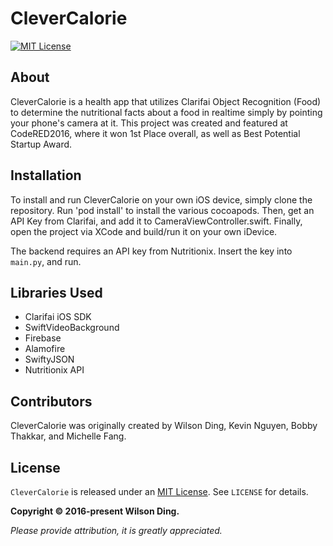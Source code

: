 # CleverCalorie

[![MIT License](https://img.shields.io/badge/license-MIT-blue.svg)][mitLink]

## About

CleverCalorie is a health app that utilizes Clarifai Object Recognition (Food) to determine the nutritional facts about a food in realtime simply by pointing your phone's camera at it. This project was created and featured at CodeRED2016, where it won 1st Place overall, as well as Best Potential Startup Award.

## Installation

To install and run CleverCalorie on your own iOS device, simply clone the repository. Run 'pod install' to install the various cocoapods. Then, get an API Key from Clarifai, and add it to CameraViewController.swift. Finally, open the project via XCode and build/run it on your own iDevice.

The backend requires an API key from Nutritionix. Insert the key into `main.py`, and run.

## Libraries Used

- Clarifai iOS SDK
- SwiftVideoBackground
- Firebase
- Alamofire
- SwiftyJSON
- Nutritionix API

## Contributors

CleverCalorie was originally created by Wilson Ding, Kevin Nguyen, Bobby Thakkar, and Michelle Fang.

## License

`CleverCalorie` is released under an [MIT License][mitLink]. See `LICENSE` for details.

**Copyright &copy; 2016-present Wilson Ding.**

*Please provide attribution, it is greatly appreciated.*

[mitLink]:http://opensource.org/licenses/MIT

